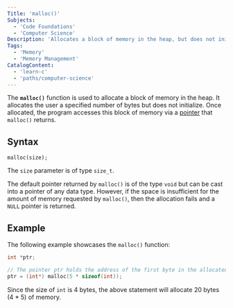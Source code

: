 ```yaml
---
Title: 'malloc()'
Subjects:
  - 'Code Foundations'
  - 'Computer Science'
Description: 'Allocates a block of memory in the heap, but does not initialize.'
Tags:
  - 'Memory'
  - 'Memory Management'
CatalogContent:
  - 'learn-c'
  - 'paths/computer-science'
---
```


The **`malloc()`** function is used to allocate a block of memory in the heap. It allocates the user a specified number of bytes but does not initialize. Once allocated, the program accesses this block of memory via a [pointer](https://www.codecademy.com/resources/docs/c/pointers) that `malloc()` returns.

## Syntax

```pseudo
malloc(size);
```

The `size` parameter is of type `size_t`.

The default pointer returned by `malloc()` is of the type `void` but can be cast into a pointer of any data type. However, if the space is insufficient for the amount of memory requested by `malloc()`, then the allocation fails and a `NULL` pointer is returned.

## Example

The following example showcases the `malloc()` function:

```c
int *ptr;

// The pointer ptr holds the address of the first byte in the allocated memory
ptr = (int*) malloc(5 * sizeof(int));
```

Since the size of `int` is 4 bytes, the above statement will allocate 20 bytes (4 \* 5) of memory.

